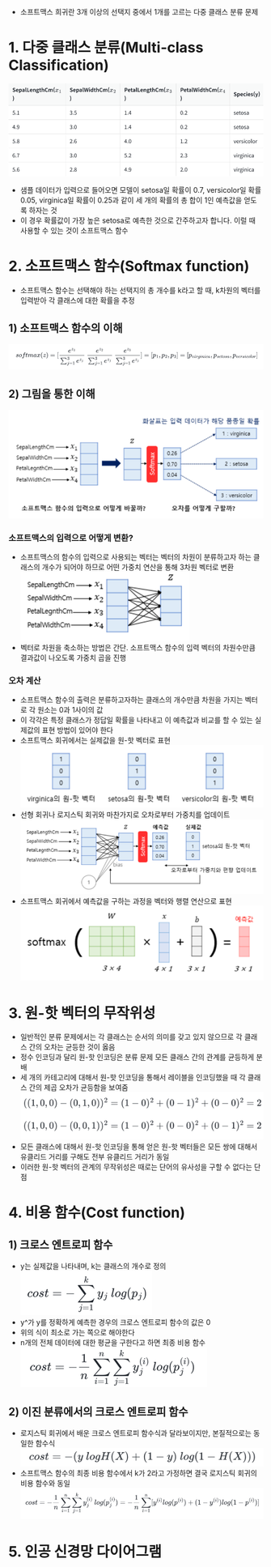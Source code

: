 - 소프트맥스 희귀란 3개 이상의 선택지 중에서 1개를 고르는 다중 클래스 분류 문제
# 1. 다중 클래스 분류(Multi-class Classification)
![img.png](img.png)
- 샘플 데이터가 입력으로 들어오면 모델이 setosa일 확률이 0.7, versicolor일 확률 0.05, virginica일 확률이 0.25과 같이 세 개의 확률의 총 합이 1인 예측값을 얻도록 하자는 것
- 이 경우 확률값이 가장 높은 setosa로 예측한 것으로 간주하고자 합니다. 이럴 때 사용할 수 있는 것이 소프트맥스 함수
# 2. 소프트맥스 함수(Softmax function)
- 소프트맥스 함수는 선택해야 하는 선택지의 총 개수를 k라고 할 때, k차원의 벡터를 입력받아 각 클래스에 대한 확률을 추정
## 1) 소프트맥스 함수의 이해
![img2.png](img2.png)
## 2) 그림을 통한 이해
![img3.png](img3.png)
### 소프트맥스의 입력으로 어떻게 변환?
- 소프트맥스의 함수의 입력으로 사용되는 벡터는 벡터의 차원이 분류하고자 하는 클래스의 개수가 되어야 하므로 어떤 가중치 연산을 통해 3차원 벡터로 변환
![img4.png](img4.png)
- 벡터로 차원을 축소하는 방법은 간단. 소프트맥스 함수의 입력 벡터의 차원수만큼 결과값이 나오도록 가중치 곱을 진행
### 오차 계산
- 소프트맥스 함수의 출력은 분류하고자하는 클래스의 개수만큼 차원을 가지는 벡터로 각 원소는 0과 1사이의 값
- 이 각각은 특정 클래스가 정답일 확률을 나타내고 이 예측값과 비교를 할 수 있는 실제값의 표현 방법이 있어야 한다
- 소프트맥스 회귀에서는 실제값을 원-핫 벡터로 표현
![img5.png](img5.png)
- 선형 회귀나 로지스틱 회귀와 마찬가지로 오차로부터 가중치를 업데이트
![img6.png](img6.png)
- 소프트맥스 회귀에서 예측값을 구하는 과정을 벡터와 행렬 연산으로 표현
![img7.png](img7.png)
# 3. 원-핫 벡터의 무작위성
- 일반적인 분류 문제에서는 각 클래스는 순서의 의미를 갖고 있지 않으므로 각 클래스 간의 오차는 균등한 것이 옳음
- 정수 인코딩과 달리 원-핫 인코딩은 분류 문제 모든 클래스 간의 관계를 균등하게 분배
- 세 개의 카테고리에 대해서 원-핫 인코딩을 통해서 레이블을 인코딩했을 때 각 클래스 간의 제곱 오차가 균등함을 보여줌
![img8.png](img8.png)
- 모든 클래스에 대해서 원-핫 인코딩을 통해 얻은 원-핫 벡터들은 모든 쌍에 대해서 유클리드 거리를 구해도 전부 유클리드 거리가 동일
- 이러한 원-핫 벡터의 관계의 무작위성은 때로는 단어의 유사성을 구할 수 없다는 단점
# 4. 비용 함수(Cost function)
## 1) 크로스 엔트로피 함수
- y는 실제값을 나타내며, k는 클래스의 개수로 정의
![img9.png](img9.png)
- y^가 y를 정확하게 예측한 경우의 크로스 엔트로피 함수의 값은 0
- 위의 식이 최소로 가는 쪽으로 해야한다
- n개의 전체 데이터에 대한 평균을 구한다고 하면 최종 비용 함수
![img10.png](img10.png)
## 2) 이진 분류에서의 크로스 엔트로피 함수
- 로지스틱 회귀에서 배운 크로스 엔트로피 함수식과 달라보이지만, 본질적으로는 동일한 함수식
![img11.png](img11.png)
- 소프트맥스 함수의 최종 비용 함수에서 k가 2라고 가정하면 결국 로지스틱 회귀의 비용 함수와 동일
![img12.png](img12.png)
# 5. 인공 신경망 다이어그램
